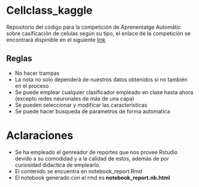 # Cellclass_kaggle
Repositorio del código para la competición de Aprenentatge Automátic sobre casificación de celulas según su tipo, el enlace de la competición se encontrará dispinible en el siguiente [link](https://www.kaggle.com/c/cellclass/data)

## Reglas
- No hacer trampas
- La nota no solo dependerá de nuestros datos obtenidos si no también en el proceso
- Se puede emplear cualquier clasificador empleado en clase hasta ahora (excepto redes neuronales de más de una capa)
- Se pueden seleccionar y modificar las caracteristicas
- Se puede hacer busqueda de parametros de forma automatica

# Aclaraciones

- Se ha empleado el genreador de reportes que nos provee Rstudio devido a su comodidad y a la calidad de estos, además de por curiosidad didactica de emplearlo.
- El contenido se encuentra en notebook_report.Rmd
- El notebook generado con el rmd es **notebook_report.nb.html**
